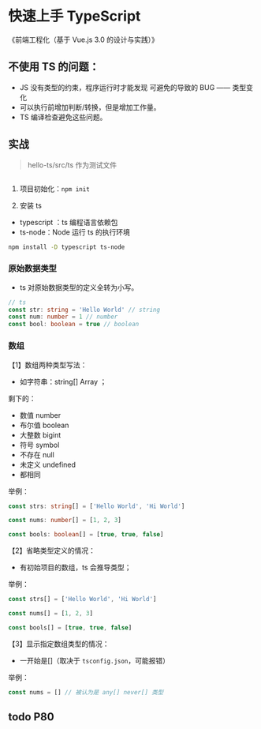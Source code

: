 # 快速上手 TypeScript

《前端工程化（基于 Vue.js 3.0 的设计与实践）》

## 不使用 TS 的问题：

- JS 没有类型的约束，程序运行时才能发现 可避免的导致的 BUG —— 类型变化
- 可以执行前增加判断/转换，但是增加工作量。
- TS 编译检查避免这些问题。

## 实战

> hello-ts/src/ts 作为测试文件

```

```

1. 项目初始化：`npm init`

2. 安装 ts

- typescript ：ts 编程语言依赖包
- ts-node：Node 运行 ts 的执行环境

```bash
npm install -D typescript ts-node
```

### 原始数据类型

- ts 对原始数据类型的定义全转为小写。

```ts
// ts
const str: string = 'Hello World' // string
const num: number = 1 // number
const bool: boolean = true // boolean
```

### 数组

【1】数组两种类型写法：

- 如字符串：string[] Array<string> ；

剩下的：

- 数值 number
- 布尔值 boolean
- 大整数 bigint
- 符号 symbol
- 不存在 null
- 未定义 undefined
- 都相同

举例：

```ts
const strs: string[] = ['Hello World', 'Hi World']

const nums: number[] = [1, 2, 3]

const bools: boolean[] = [true, true, false]
```

【2】省略类型定义的情况：

- 有初始项目的数组，ts 会推导类型；

举例：

```ts
const strs[] = ['Hello World', 'Hi World']

const nums[] = [1, 2, 3]

const bools[] = [true, true, false]
```

【3】显示指定数组类型的情况：

- 一开始是[]（取决于 `tsconfig.json`，可能报错）

举例：

```ts
const nums = [] // 被认为是 any[] never[] 类型
```

## todo P80
